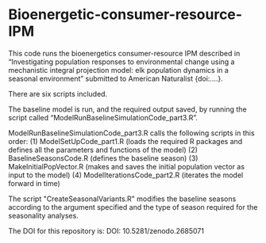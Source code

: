 # Bioenergetic-consumer-resource-IPM

This code runs the bioenergetics consumer-resource IPM described in “Investigating population responses to environmental change using a mechanistic integral projection model: elk population dynamics in a seasonal environment” submitted to American Naturalist {doi:....}.

There are six scripts included. 

The baseline model is run, and the required output saved, by running the script called “ModelRunBaselineSimulationCode_part3.R”. 

ModelRunBaselineSimulationCode_part3.R calls the following scripts in this order:
(1)	ModelSetUpCode_part1.R (loads the required R packages and defines all the parameters and functions of the model)
(2)	BaselineSeasonsCode.R (defines the baseline season)
(3)	MakeInitialPopVector.R (makes and saves the initial population vector as input to the model)
(4)	ModelIterationsCode_part2.R (iterates the model forward in time)

The script "CreateSeasonalVariants.R" modifies the baseline seasons according to the argument specified and the type of season required for the seasonality analyses. 

The DOI for this repository is:
DOI: 10.5281/zenodo.2685071
